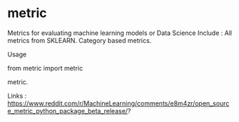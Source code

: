 # metric
Metrics for evaluating machine learning models or Data Science
Include :
   All metrics from SKLEARN.
   Category based metrics.



Usage


from metric import metric

metric.






Links :
https://www.reddit.com/r/MachineLearning/comments/e8m4zr/open_source_metric_python_package_beta_release/?







